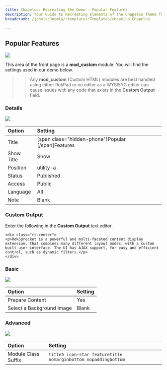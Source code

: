 ```yaml
---
title: Chapelco: Recreating the Demo - Popular Features
description: Your Guide to Recreating Elements of the Chapelco Theme for Joomla
breadcrumb: /joomla:Joomla/!templates:Templates/chapelco:Chapelco

---
```


Popular Features
-----
![][demo]

This area of the front page is a **mod_custom** module. You will find the settings used in our demo below.

>> Any **mod_custom** (Custom HTML) modules are best handled using either RokPad or no editor as a WYSISYG editor can cause issues with any code that exists in the **Custom Output** field.

### Details
![][demo2]

| Option     | Setting                                            |  
| :--------- | :------------------------------------------------- |  
| Title      | [span class="hidden-phone"]Popular [/span]Features |  
| Show Title | Show                                               |  
| Position   | utility-a                                          |  
| Status     | Published                                          |  
| Access     | Public                                             |  
| Language   | All                                                |  
| Note       | Blank                                              |  

### Custom Output
Enter the following in the **Custom Output** text editor.

~~~
<div class="rt-center">
<p>RokSprocket is a powerful and multi-faceted content display extension, that combines many different layout modes; with a custom built user interface. The UI has AJAX support, for easy and efficient control, such as dynamic filters.</p>
</div>
~~~

### Basic
![][demo3]

| Option                    | Setting |  
| :------------------------ | :------ |  
| Prepare Content           | Yes     |  
| Select a Background Image | Blank   |

### Advanced
![][demo4]

| Option              | Setting                                                        |  
| :------------------ | :------------------------------------------------------------- |  
| Module Class Suffix | `title5 icon-star featuretitle nomarginbottom nopaddingbottom` |  

[demo]: assets/demo_3.jpeg
[demo2]: assets/features_1.jpeg
[demo3]: assets/features_2.jpeg
[demo4]: assets/features_3.jpeg